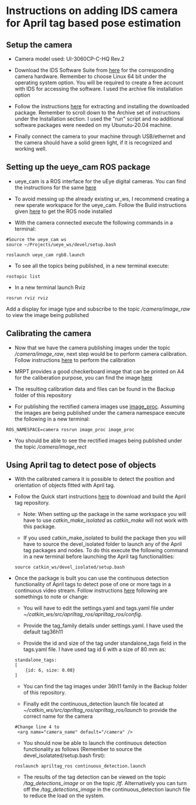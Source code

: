 # Instructions on adding IDS camera for April tag based pose estimation 

## Setup the camera

- Camera model used: UI-3060CP-C-HQ Rev.2

- Download the IDS Software Suite from [here](https://en.ids-imaging.com/downloads.html) for the corresponding camera hardware. Remember to choose Linux 64 bit under the operating system option. You will be required to create a free account with IDS for accessing the software. I used the archive file installation option

- Follow the instructions [here](https://en.ids-imaging.com/files/downloads/ids-software-suite/readme/readme-ids-software-suite-linux-4.95.2_EN.html#distributions) for extracting and installing the downloaded package. Remember to scroll down to the Archive set of instructions under the Installation section. I used the "run" script and no additional software packages were needed on my Ubunutu-20.04 machine.

- Finally connect the camera to your machine through USB/ethernet and the camera should have a solid green light, if it is recognized and working well. 


## Setting up the ueye_cam ROS package

- ueye_cam is a ROS interface for the uEye digital cameras. You can find the instructions for the same [here](http://wiki.ros.org/ueye_cam)

- To avoid messing up the already existing ur_ws, I recommend creating a new sperate workspace for the ueye_cam. Follow the Build instructions given [here](http://wiki.ros.org/ueye_cam) to get the ROS node installed

- With the camera connected execute the following commands in a terminal:

```
#Source the ueye_cam ws
source ~/Projects/ueye_ws/devel/setup.bash

roslaunch ueye_cam rgb8.launch
```

- To see all the topics being published, in a new terminal execute:
```
rostopic list
```
- In a new terminal launch Rviz 
```
rosrun rviz rviz 
```
Add a display for  image type and subscribe to the topic */camera/image_raw* to view the image being published

## Calibrating the camera

- Now that we have the camera publishing images under the topic */camera/image_raw*, next step would be to perform camera calibration. Follow instructions [here](https://wiki.ros.org/camera_calibration/Tutorials/MonocularCalibration) to perform the calibration 

- MRPT provides a good checkerboard image that can be printed on A4 for the caliberation purpose, you can find the image [here](https://www.mrpt.org/downloads/camera-calibration-checker-board_9x7.pdf)

- The resulting calibration data and files can be found in the Backup folder of this repository

- For publishing the rectified camera images use [image_proc](http://wiki.ros.org/image_proc). Assuming the images are being published under the camera namespace execute the following in a new terminal:
```
ROS_NAMESPACE=camera rosrun image_proc image_proc
```

- You should be able to see the rectified images being published under the topic */camera/image_rect*

## Using April tag to detect pose of objects

- With the calibrated camera it is possible to detect the position and orientation of objects fitted with April tag.

- Follow the Quick start instructions [here](https://github.com/AprilRobotics/apriltag_ros) to download and build the April tag repository. 

    - Note: When setting up the package in the same workspace you will have to use *catkin_make_isolated* as *catkin_make* will not work with this package.

    - If you used catkin_make_isolated to build the package then you will have to source the devel_isolated folder to launch any of the April tag packages and nodes. To do this execute the following command in a new terminal before launching the April tag functionalities:

    ```
    source catkin_ws/devel_isolated/setup.bash
    ```
- Once the package is built you can use the continuous detection functionality of April tags to detect pose of one or more tags in a continuous video stream. Follow instructions [here](http://wiki.ros.org/apriltag_ros/Tutorials/Detection%20in%20a%20video%20stream) following are somethings to note or change:

    - You will have to edit the settings.yaml and tags.yaml file under *~/catkin_ws/src/apriltag_ros/apriltag_ros/config*.
    
    - Provide the tag_family details under settings.yaml. I have used the default tag36h11
    
    - Provide the id and size of the tag under standalone_tags field in the tags.yaml file. I have used tag id 6 with a size of 80 mm as:

    ```
    standalone_tags:
    [
        {id: 6, size: 0.08}
    ]
    ```
    - You can find the tag images under 36h11 family in the Backup folder of this repository.

    - Finally edit the continuous_detection launch file located at *~/catkin_ws/src/apriltag_ros/apriltag_ros/launch* to provide the correct name for the camera
    ```
    #Change line 4 to 
     <arg name="camera_name" default="/camera" />
    ```
    - You should now be able to launch the continuous detection functionality as follows (Remember to source the devel_isolatated/setup.bash first):
    ```
    roslaunch apriltag_ros continuous_detection.launch
    ```

    - The results of the tag detection can be viewed on the topic */tag_detections_image* or on the topic */tf*. Alternatively you can turn off the */tag_detections_image* in the continuous_detection launch  file to reduce the load on the system.

    
